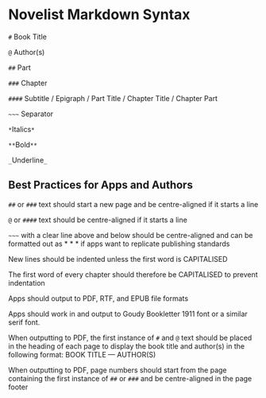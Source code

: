 # Novelist Markdown Syntax

`#` Book Title

`@` Author(s)

`##` Part

`###` Chapter

`####` Subtitle / Epigraph / Part Title / Chapter Title / Chapter Part

`~~~` Separator

`*`Italics`*`

`**`Bold`**`

`_`Underline`_`

## Best Practices for Apps and Authors

`##` or `###` text should start a new page and be centre-aligned if it starts a line

`@` or `####` text should be centre-aligned if it starts a line

`~~~` with a clear line above and below should be centre-aligned and can be formatted out as * * * if apps want to replicate publishing standards

New lines should be indented unless the first word is CAPITALISED

The first word of every chapter should therefore be CAPITALISED to prevent indentation

Apps should output to PDF, RTF, and EPUB file formats

Apps should work in and output to Goudy Bookletter 1911 font or a similar serif font.

When outputting to PDF, the first instance of `#` and `@` text should be placed in the heading of each page to display the book title and author(s) in the following format: BOOK TITLE — AUTHOR(S)

When outputting to PDF, page numbers should start from the page containing the first instance of `##` or `###` and be centre-aligned in the page footer

